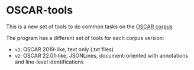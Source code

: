 # OSCAR-tools

This is a new set of tools to do common tasks on the [OSCAR corpus](https://oscar-corpus.com)

The program has a different set of tools for each corpus version:
- `v1`: OSCAR 2019-like, text only (.txt files)
- `v2`: OSCAR 22.01-like, JSONLines, document-oriented with annotations and line-level identifications
